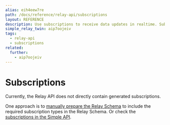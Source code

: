 ```yaml
---
alias: eih4eew7re
path: /docs/reference/relay-api/subscriptions
layout: REFERENCE
description: Use subscriptions to receive data updates in realtime. Subscriptions in the GraphQL schema are derived from types and relations.
simple_relay_twin: aip7oojeiv
tags:
  - relay-api
  - subscriptions
related:
  further:
    - aip7oojeiv
---
```


# Subscriptions

Currently, the Relay API does not directly contain generated subscriptions.

One approach is to [manually prepare the Relay Schema](https://www.graph.cool/forum/t/relay-modern-subscriptions/420) to include the required subscription types in the Relay Schema. Or check the [subscriptions in the Simple API](aip7oojeiv).
